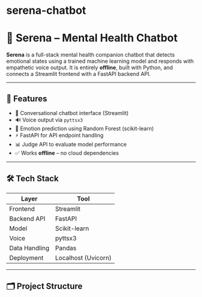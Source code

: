 # serena-chatbot
# 🌸 Serena – Mental Health Chatbot

**Serena** is a full-stack mental health companion chatbot that detects emotional states using a trained machine learning model and responds with empathetic voice output. It is entirely **offline**, built with Python, and connects a Streamlit frontend with a FastAPI backend API.

---

## 🧠 Features

- 💬 Conversational chatbot interface (Streamlit)
- 🔊 Voice output via `pyttsx3`
- 🎯 Emotion prediction using Random Forest (scikit-learn)
- ⚡ FastAPI for API endpoint handling
- 📊 Judge API to evaluate model performance
- ✅ Works **offline** – no cloud dependencies

---

## 🛠️ Tech Stack

| Layer         | Tool             |
|---------------|------------------|
| Frontend      | Streamlit        |
| Backend API   | FastAPI          |
| Model         | Scikit-learn     |
| Voice         | pyttsx3          |
| Data Handling | Pandas           |
| Deployment    | Localhost (Uvicorn) |

---

## 🗂️ Project Structure

